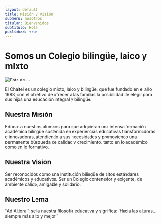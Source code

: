 ```yaml
---
layout: default
title: Misión y Visión
submenu: nosotros
titular: Bienvenidos
subtitulo: Hola
published: true
---
```


# Somos un Colegio bilingüe, laico y mixto
 
![Foto de ...](http://placeimg.com/720/300/people)

El Chaltel es un colegio mixto, laico y bilingüe, que fue fundado en el año 1983, con el objetivo de ofrecer a las familias la posibilidad de elegir para sus hijos una educación integral y bilingüe.

## Nuestra Misión 
Educar a nuestros alumnos para que adquieran una intensa formación académica bilingüe sostenida en experiencias educativas transformadoras e innovadoras, atendiendo a sus necesidades y promoviendo una permanente búsqueda de calidad y crecimiento, tanto en lo académico como en lo formativo. 

## Nuestra Visión
Ser reconocidos como una institución bilingüe de altos estándares académicos y educativos. Ser un Colegio contenedor y exigente, de ambiente cálido, amigable y solidario.

## Nuestro Lema 
‘’Ad Altiora’’: sella nuestra filosofía educativa y significa: ’Hacia las alturas…siempre más alto y mejor’’